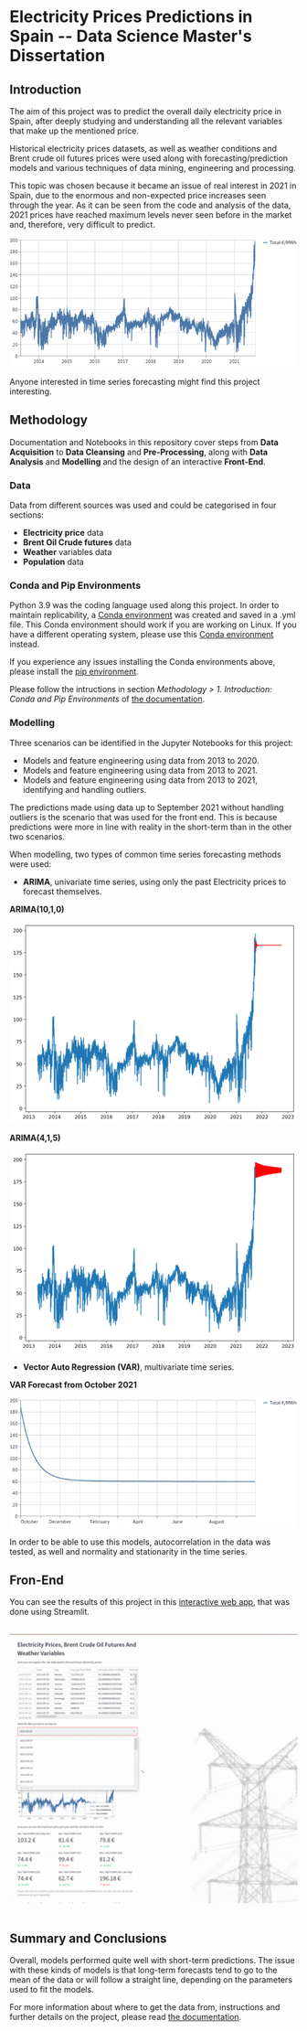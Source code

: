 # Electricity Prices Predictions in Spain -- Data Science Master's Dissertation

## Introduction

The aim of this project was to predict the overall daily electricity price in Spain, after deeply studying and understanding all the relevant variables that make up the mentioned price.

Historical electricity prices datasets, as well as weather conditions and Brent crude oil futures prices were used along with forecasting/prediction models and various techniques of data mining, engineering and processing. 

This topic was chosen because it became an issue of real interest in 2021 in Spain, due to the enormous and non-expected price increases seen through the year.
As it can be seen from the code and analysis of the data, 2021 prices have reached maximum levels never seen before in the market and, therefore, very difficult to predict.

![Historical Electricity Prices](/images/electricity_prices.png)

Anyone interested in time series forecasting might find this project interesting. 

## Methodology

Documentation and Notebooks in this repository cover steps from **Data Acquisition** to **Data Cleansing** and **Pre-Processing**, along with **Data Analysis** and **Modelling** and the design of an interactive **Front-End**. 


### Data

Data from different sources was used and could be categorised in four sections:

- **Electricity price** data
- **Brent Oil Crude futures** data
- **Weather** variables data
- **Population** data

### Conda and Pip Environments

Python 3.9 was the coding language used along this project. In order to maintain replicability, a [Conda environment](/tfm-environment9.yml) was created and saved in a .yml file. This Conda environment should work if you are working on Linux.
If you have a different operating system, please use this [Conda environment](/tfm-environment8.yml) instead.

If you experience any issues installing the Conda environments above, please install the [pip environment](/requirements-tfm3.txt). 

Please follow the intructions in section *Methodology > 1. Introduction: Conda and Pip Environments* of [the documentation](/Masters%20dissertation%20-%20Electricity%20prices%20predictions%20in%20Spain%20--%20Paula%20Cervilla%20García.pdf).


### Modelling

Three scenarios can be identified in the Jupyter Notebooks for this project:

- Models and feature engineering using data from 2013 to 2020.
- Models and feature engineering using data from 2013 to 2021.
- Models and feature engineering using data from 2013 to 2021, identifying and handling outliers.

The predictions made using data up to September 2021 without handling outliers is the scenario that was used for the front end. This is because predictions were more in line with reality in the short-term than in the other two scenarios. 

When modelling, two types of common time series forecasting methods were used:

- **ARIMA**, univariate time series, using only the past Electricity prices to forecast themselves.

**ARIMA(10,1,0)**

![ARIMA](/images/ARIMA1010.png)

**ARIMA(4,1,5)**

![ARIMA](images/ARIMA415.png)

- **Vector Auto Regression (VAR)**, multivariate time series.

**VAR Forecast from October 2021**

![VAR](/images/VAR.png)


In order to be able to use this models, autocorrelation in the data was tested, as well and normality and stationarity in the time series.

## Fron-End

You can see the results of this project in this [interactive web app](https://share.streamlit.io/paulacervilla/streamlit-app/Front-end-script.py), that was done using Streamlit.

![Front-end](/front%20end%20streamlit/GIF_frontend.gif)


## Summary and Conclusions


Overall, models performed quite well with short-term predictions. 
The issue with these kinds of models is that long-term forecasts tend to go to the mean of the data or will follow a straight line, depending on the parameters used to fit the models.


For more information about where to get the data from, instructions and further details on the project, please read [the documentation](/Masters%20dissertation%20-%20Electricity%20prices%20predictions%20in%20Spain%20--%20Paula%20Cervilla%20García.pdf).









